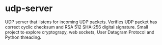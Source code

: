 # udp-server

UDP server that listens for incoming UDP packets. Verifies UDP packet has correct cyclic checksum and RSA 512 SHA-256 digital signature. Small project to explore cryptograpy, web sockets, User Datagram Protocol and Python threading. 
